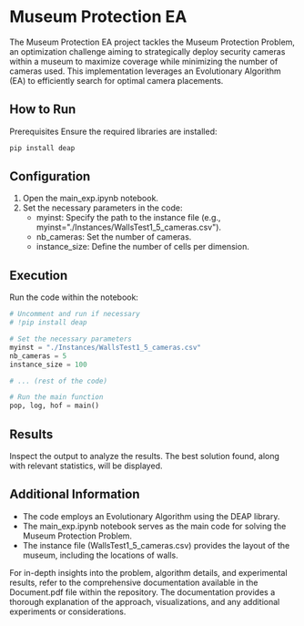 # Museum Protection EA

The Museum Protection EA project tackles the Museum Protection Problem, an optimization challenge aiming to strategically deploy security cameras within a museum to maximize coverage while minimizing the number of cameras used. This implementation leverages an Evolutionary Algorithm (EA) to efficiently search for optimal camera placements.

## How to Run

Prerequisites
Ensure the required libraries are installed:

```bash
pip install deap
```

## Configuration
1. Open the main_exp.ipynb notebook.
2. Set the necessary parameters in the code:
    * myinst: Specify the path to the instance file (e.g., myinst="./Instances/WallsTest1_5_cameras.csv").
    * nb_cameras: Set the number of cameras.
    * instance_size: Define the number of cells per dimension.

## Execution
Run the code within the notebook:

```python
# Uncomment and run if necessary
# !pip install deap

# Set the necessary parameters
myinst = "./Instances/WallsTest1_5_cameras.csv"
nb_cameras = 5
instance_size = 100

# ... (rest of the code)

# Run the main function
pop, log, hof = main()
```

## Results
Inspect the output to analyze the results. The best solution found, along with relevant statistics, will be displayed.

## Additional Information

* The code employs an Evolutionary Algorithm using the DEAP library.
* The main_exp.ipynb notebook serves as the main code for solving the Museum Protection Problem.
* The instance file (WallsTest1_5_cameras.csv) provides the layout of the museum, including the locations of walls.


For in-depth insights into the problem, algorithm details, and experimental results, refer to the comprehensive documentation available in the Document.pdf file within the repository. The documentation provides a thorough explanation of the approach, visualizations, and any additional experiments or considerations.